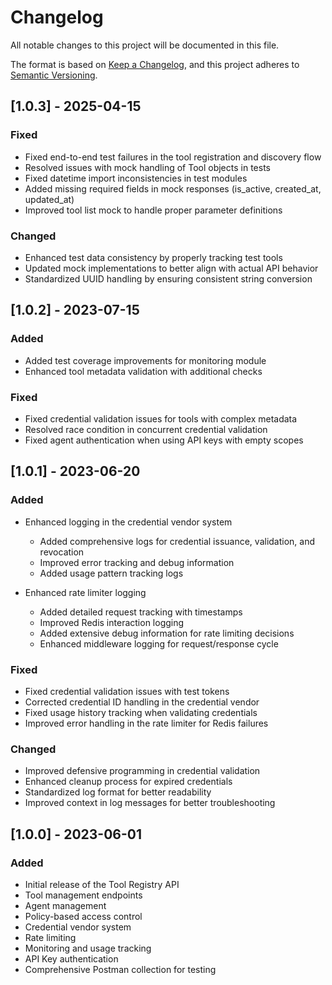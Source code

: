 # Changelog

All notable changes to this project will be documented in this file.

The format is based on [Keep a Changelog](https://keepachangelog.com/en/1.0.0/),
and this project adheres to [Semantic Versioning](https://semver.org/spec/v2.0.0.html).

## [1.0.3] - 2025-04-15

### Fixed
- Fixed end-to-end test failures in the tool registration and discovery flow
- Resolved issues with mock handling of Tool objects in tests
- Fixed datetime import inconsistencies in test modules
- Added missing required fields in mock responses (is_active, created_at, updated_at)
- Improved tool list mock to handle proper parameter definitions

### Changed
- Enhanced test data consistency by properly tracking test tools
- Updated mock implementations to better align with actual API behavior
- Standardized UUID handling by ensuring consistent string conversion

## [1.0.2] - 2023-07-15

### Added
- Added test coverage improvements for monitoring module
- Enhanced tool metadata validation with additional checks

### Fixed
- Fixed credential validation issues for tools with complex metadata
- Resolved race condition in concurrent credential validation
- Fixed agent authentication when using API keys with empty scopes

## [1.0.1] - 2023-06-20

### Added
- Enhanced logging in the credential vendor system
  - Added comprehensive logs for credential issuance, validation, and revocation
  - Improved error tracking and debug information
  - Added usage pattern tracking logs

- Enhanced rate limiter logging
  - Added detailed request tracking with timestamps
  - Improved Redis interaction logging
  - Added extensive debug information for rate limiting decisions
  - Enhanced middleware logging for request/response cycle

### Fixed
- Fixed credential validation issues with test tokens
- Corrected credential ID handling in the credential vendor
- Fixed usage history tracking when validating credentials
- Improved error handling in the rate limiter for Redis failures

### Changed
- Improved defensive programming in credential validation
- Enhanced cleanup process for expired credentials
- Standardized log format for better readability
- Improved context in log messages for better troubleshooting

## [1.0.0] - 2023-06-01

### Added
- Initial release of the Tool Registry API
- Tool management endpoints
- Agent management
- Policy-based access control
- Credential vendor system
- Rate limiting
- Monitoring and usage tracking
- API Key authentication
- Comprehensive Postman collection for testing 